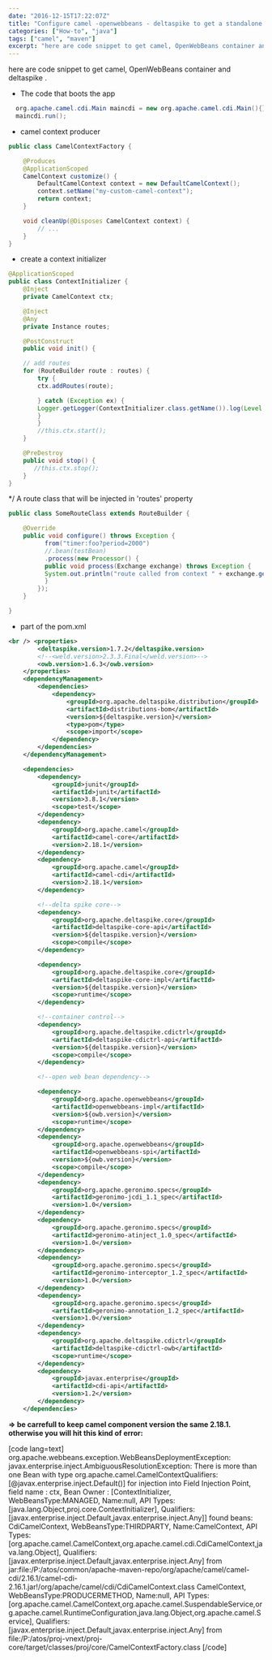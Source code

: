 ```yaml
---
date: "2016-12-15T17:22:07Z"
title: "Configure camel -openwebbeans - deltaspike to get a standalone camel application running with cdi"
categories: ["How-to", "java"]
tags: ["camel", "maven"]
excerpt: "here are code snippet to get camel, OpenWebBeans container and deltaspike .```java  org.apache.came..."
---
```


here are code snippet to get camel, OpenWebBeans container and deltaspike .

* The code that boots the app

```java
  org.apache.camel.cdi.Main maincdi = new org.apache.camel.cdi.Main(){};
  maincdi.run();
```

* camel context producer

```java
public class CamelContextFactory {

    @Produces
    @ApplicationScoped
    CamelContext customize() {
        DefaultCamelContext context = new DefaultCamelContext();
        context.setName("my-custom-camel-context");
        return context;
    }

    void cleanUp(@Disposes CamelContext context) {
        // ...
    }
}
```

* create a context initializer

```java
@ApplicationScoped
public class ContextInitializer {
    @Inject
    private CamelContext ctx;

    @Inject
    @Any
    private Instance routes;

    @PostConstruct
    public void init() {

    // add routes
    for (RouteBuilder route : routes) {
        try {
        ctx.addRoutes(route);

        } catch (Exception ex) {
        Logger.getLogger(ContextInitializer.class.getName()).log(Level.SEVERE, null, ex);
        }
        }
        //this.ctx.start();
    }

    @PreDestroy
    public void stop() {
       //this.ctx.stop();
    }
}

```

*/ A route class that will be injected in 'routes' property

```java
public class SomeRouteClass extends RouteBuilder {

    @Override
    public void configure() throws Exception {
          from("timer:foo?period=2000")
          //.bean(testBean)
          .process(new Processor() {
          public void process(Exchange exchange) throws Exception {
          System.out.println("route called from context " + exchange.getContext().getName());
          }
        });
    }

}
```

* part of the pom.xml

```xml
<br /> <properties>
        <deltaspike.version>1.7.2</deltaspike.version>
        <!--<weld.version>2.3.3.Final</weld.version>-->
        <owb.version>1.6.3</owb.version>
    </properties>
    <dependencyManagement>
        <dependencies>
            <dependency>
                <groupId>org.apache.deltaspike.distribution</groupId>
                <artifactId>distributions-bom</artifactId>
                <version>${deltaspike.version}</version>
                <type>pom</type>
                <scope>import</scope>
            </dependency>
        </dependencies>
    </dependencyManagement>

    <dependencies>
        <dependency>
            <groupId>junit</groupId>
            <artifactId>junit</artifactId>
            <version>3.8.1</version>
            <scope>test</scope>
        </dependency>
        <dependency>
            <groupId>org.apache.camel</groupId>
            <artifactId>camel-core</artifactId>
            <version>2.18.1</version>
        </dependency>
        <dependency>
            <groupId>org.apache.camel</groupId>
            <artifactId>camel-cdi</artifactId>
            <version>2.18.1</version>
        </dependency>

        <!--delta spike core-->
        <dependency>
            <groupId>org.apache.deltaspike.core</groupId>
            <artifactId>deltaspike-core-api</artifactId>
            <version>${deltaspike.version}</version>
            <scope>compile</scope>
        </dependency>

        <dependency>
            <groupId>org.apache.deltaspike.core</groupId>
            <artifactId>deltaspike-core-impl</artifactId>
            <version>${deltaspike.version}</version>
            <scope>runtime</scope>
        </dependency>

        <!--container control-->
        <dependency>
            <groupId>org.apache.deltaspike.cdictrl</groupId>
            <artifactId>deltaspike-cdictrl-api</artifactId>
            <version>${deltaspike.version}</version>
            <scope>compile</scope>
        </dependency>

        <!--open web bean dependency-->

        <dependency>
            <groupId>org.apache.openwebbeans</groupId>
            <artifactId>openwebbeans-impl</artifactId>
            <version>${owb.version}</version>
            <scope>runtime</scope>
        </dependency>
        <dependency>
            <groupId>org.apache.openwebbeans</groupId>
            <artifactId>openwebbeans-spi</artifactId>
            <version>${owb.version}</version>
            <scope>compile</scope>
        </dependency>
        <dependency>
            <groupId>org.apache.geronimo.specs</groupId>
            <artifactId>geronimo-jcdi_1.1_spec</artifactId>
            <version>1.0</version>
        </dependency>
        <dependency>
            <groupId>org.apache.geronimo.specs</groupId>
            <artifactId>geronimo-atinject_1.0_spec</artifactId>
            <version>1.0</version>
        </dependency>
        <dependency>
            <groupId>org.apache.geronimo.specs</groupId>
            <artifactId>geronimo-interceptor_1.2_spec</artifactId>
            <version>1.0</version>
        </dependency>
        <dependency>
            <groupId>org.apache.geronimo.specs</groupId>
            <artifactId>geronimo-annotation_1.2_spec</artifactId>
            <version>1.0</version>
        </dependency>
        <dependency>
            <groupId>org.apache.deltaspike.cdictrl</groupId>
            <artifactId>deltaspike-cdictrl-owb</artifactId>
            <scope>runtime</scope>
        </dependency>
        <dependency>
            <groupId>javax.enterprise</groupId>
            <artifactId>cdi-api</artifactId>
            <version>1.2</version>
        </dependency>
    </dependencies>

```

**=> be carrefull to keep camel component version the same 2.18.1\. otherwise you will hit this kind of error:**

[code lang=text]
org.apache.webbeans.exception.WebBeansDeploymentException: javax.enterprise.inject.AmbiguousResolutionException: There is more than one Bean with type org.apache.camel.CamelContextQualifiers: [@javax.enterprise.inject.Default()]
for injection into Field Injection Point, field name : ctx, Bean Owner : [ContextInitializer, WebBeansType:MANAGED, Name:null, API Types:[java.lang.Object,proj.core.ContextInitializer], Qualifiers:[javax.enterprise.inject.Default,javax.enterprise.inject.Any]]
found beans:
CdiCamelContext, WebBeansType:THIRDPARTY, Name:CamelContext, API Types:[org.apache.camel.CamelContext,org.apache.camel.cdi.CdiCamelContext,java.lang.Object], Qualifiers:[javax.enterprise.inject.Default,javax.enterprise.inject.Any] from jar:file:/P:/atos/common/apache-maven-repo/org/apache/camel/camel-cdi/2.16.1/camel-cdi-2.16.1.jar!/org/apache/camel/cdi/CdiCamelContext.class
CamelContext, WebBeansType:PRODUCERMETHOD, Name:null, API Types:[org.apache.camel.CamelContext,org.apache.camel.SuspendableService,org.apache.camel.RuntimeConfiguration,java.lang.Object,org.apache.camel.Service], Qualifiers:[javax.enterprise.inject.Default,javax.enterprise.inject.Any] from file:/P:/atos/proj-vnext/proj-core/target/classes/proj/core/CamelContextFactory.class
[/code]